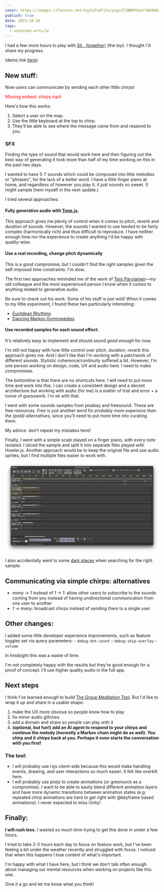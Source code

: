 ```yaml
---
cover: https://images.ctfassets.net/hyylafu4fjks/yspsIf2WNhPUy2rIAD8GM/5e26a8b284c44b5159c7364235c9f720/120539466_177280657319386_3338556339530525352_n_17894788447616091.jpg
publish: true
date: 2023-10-26
tags:
  - untested-article
---
```


I had a few more hours to play with [Sit., (together)](<../Sit., (together)>) (the *toy*). I thought I'd share my progress.

(demo link [here](https://nothing-together.sonnet.io))
## New stuff:

Now users can communicate by sending each other little chirps!

<span style="color: red">Missing embed: chirps.mp4</span>

Here's how this works:

1. Select a user on the map.
2. Use the little keyboard at the top to chirp.
3. They'll be able to see where the message came from and respond to you.

### SFX

Finding the type of sound that would work here and then figuring out the best way of generating it took more than half of my time working on this in the past two days.

I wanted to have 5-7 sounds which could be composed into little melodies or "phrases", for the lack of a better word. I have a little finger piano at home, and regardless of however you play it, it just sounds so sweet. (I might sample them myself in the next update.)

I tried several approaches:

#### Fully generative audio with [Tone.js](https://tonejs.github.io).

This approach gives me plenty of control when it comes to pitch, reverb and duration of sounds. However, the sounds I wanted to use tended to be fairly complex (harmonically rich) and  thus difficult to reproduce. I have neither enough time nor the experience to create anything I'd be happy with quality-wise.

#### Use a real recording, change pitch dynamically

This is a good compromise, but I couldn't find the right samples given the self-imposed time constraints. I'm slow.

The first two approaches reminded me of the work of [Tero Parviainen](https://teropa.info)—my old colleague and the most experienced person I know when it comes to anything related to generative audio.

Be sure to check out his work. Some of his stuff is just wild! When it comes to my little experiment, I found these two particularly interesting:

- [Euclidean Rhythms](https://codepen.io/teropa/full/zPEYbY)
- [Dancing Markov Gymnopédies](https://codepen.io/teropa/full/bRqYVj)

#### Use recorded samples for each sound effect:

It's relatively easy to implement and should sound *good enough* for now.

I'm still not happy with how little control over pitch, duration, reverb this approach gives me. And I don't like that I'm working with a patchwork of different sounds. Stylistic coherence/continuity suffered a bit. However, I'm one person working on design, code, UX and audio here. I need to make compromises.

The bottomline is that there are no shortcuts here. I will need to put more time and work into this. I can create a consistent design and a decent architecture but working with audio (for me) is a matter of trial and error + a tonne of guesswork. I'm ok with that.

I went with some sounds samples from pixabay and freesound. These are free resources. *Free* is just another word for *probably more expensive than the (paid) alternatives*, since you'll need to put more time into curating them.

My advice: don't repeat my mistakes here!

Finally, I went with a simple scale played on a finger piano, with every note isolated. I sliced the sample and split it into separate files played with Howler.js. Another approach would be to keep the original file and use audio sprites, but I find multiple files easier to work with.

![](audacity-screenshot.webp)

I also accidentally went to some [dark places](https://pixabay.com/sound-effects/cat-piano-87087/) when searching for the right sample.

## Communicating via simple chirps: alternatives

- *many → 1*  instead of *1 → 1*:  allow other users to subscribe to the sounds coming from you instead of having unidirectional communication from one user to another
- *1 → many*: broadcast chirps instead of sending them to a single user

## Other changes:

I added some little developer experience improvements, such as feature toggles set via query parameters:
	- `debug-dot-count`
	- `debug-skip-overlay`
	- `volume`

In hindsight this was a waste of time.

I'm not completely happy with the results but they're good enough for a proof of concept. I'll use higher quality audio in the full app.


## Next steps

I think I've learned enough to build [The Group Meditation Tool](<../Sit., (together)>). But I'd like to wrap it up and share in a usable shape:

1. make the UX more obvious so people know how to play
2. fix minor audio glitches
3. add a domain and share so people can play with it
4. **(optional, but fun!) add an AI agent to respond to your chirps and continue the melody (honestly a Markov chain might do as well). You chirp and it chirps back at you. Perhaps it even starts the conversation with you first!**

### The tool:

- I will probably use rxjs client-side because this would make handling events, drawing, and user interactions so much easier. It felt like overkill here.
- I will probably use pixijs to create animations (or greensock as a compromise). I want to be able to easily blend different animation layers and have more dynamic transitions between animation states (e.g. repeated chirp animations are hard to get right with @keyframe based animations). I never expected to miss Unity!

## Finally:

**I will rush less.** I wasted so much time trying to get this done in under a few hours.

I tried to take 2-3 hours each day to focus on feature work, but I've been feeling a bit under the weather recently and struggled with focus. I noticed that when this happens I lose context of what's important.

I'm happy with what I have here, but I think we don't talk often enough about managing our mental resources when working on projects like this one.

Give it a go and let me know what you think!
